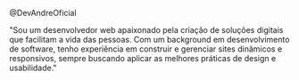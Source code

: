 @DevAndreOficial

"Sou um desenvolvedor web apaixonado pela criação de soluções digitais que facilitam a vida das pessoas. Com um background em desenvolvimento de software, tenho experiência em construir e gerenciar sites dinâmicos e responsivos, sempre buscando aplicar as melhores práticas de design e usabilidade."
